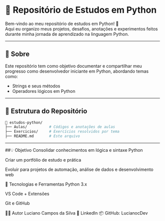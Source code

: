 # 🐍 Repositório de Estudos em Python

Bem-vindo ao meu repositório de estudos em Python! 🚀  
Aqui eu organizo meus projetos, desafios, anotações e experimentos feitos durante minha jornada de aprendizado na linguagem Python.

---

## 📘 Sobre

Este repositório tem como objetivo documentar e compartilhar meu progresso como desenvolvedor iniciante em Python, abordando temas como:

- Strings e seus métodos
- Operadores lógicos em Python

---

## 📁 Estrutura do Repositório

```bash
📂 estudos-python/
├── Aulas/          # Códigos e anotações de aulas
├── Exercicios/     # Exercícios resolvidos por tema
├── README.md       # Este arquivo
```
---

##💡 Objetivo
Consolidar conhecimentos em lógica e sintaxe Python

Criar um portfólio de estudo e prática

Evoluir para projetos de automação, análise de dados e desenvolvimento web

🧰 Tecnologias e Ferramentas
Python 3.x

VS Code + Extensões

Git e GitHub

👨‍💻 Autor
Luciano Campos da Silva
🔗 LinkedIn
📦 GitHub: LucianocDev
